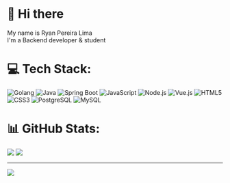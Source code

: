 # 👋 Hi there 
My name is Ryan Pereira Lima </br> I'm a Backend developer & student


# 💻 Tech Stack:
![Golang](https://img.shields.io/badge/go-%2300ADD8.svg?style=for-the-badge&logo=go&logoColor=white)
![Java](https://img.shields.io/badge/java-%23ED8B00.svg?style=for-the-badge&logo=java&logoColor=white) 
![Spring Boot](https://img.shields.io/badge/Spring%20Boot-%236DB33F.svg?style=for-the-badge&logo=spring-boot&logoColor=white) 
![JavaScript](https://img.shields.io/badge/javascript-%23323330.svg?style=for-the-badge&logo=javascript&logoColor=%23F7DF1E)
![Node.js](https://img.shields.io/badge/node.js-%23339933.svg?style=for-the-badge&logo=node.js&logoColor=white)
![Vue.js](https://img.shields.io/badge/vuejs-%2335495e.svg?style=for-the-badge&logo=vue.js&logoColor=%234FC08D)
![HTML5](https://img.shields.io/badge/html5-%23E34F26.svg?style=for-the-badge&logo=html5&logoColor=white) 
![CSS3](https://img.shields.io/badge/css3-%231572B6.svg?style=for-the-badge&logo=css3&logoColor=white) 
![PostgreSQL](https://img.shields.io/badge/PostgreSQL-%23336791.svg?style=for-the-badge&logo=postgresql&logoColor=white) 
![MySQL](https://img.shields.io/badge/mysql-%2300f.svg?style=for-the-badge&logo=mysql&logoColor=white) 


# 📊 GitHub Stats:
![](https://github-readme-stats.vercel.app/api?username=ryanpzr&theme=dark&hide_border=false&include_all_commits=false&count_private=false)
![](https://github-readme-stats.vercel.app/api/top-langs/?username=ryanpzr&theme=dark&hide_border=false&include_all_commits=false&count_private=false&layout=compact)




---
[![](https://visitcount.itsvg.in/api?id=ryanpzr&icon=0&color=0)](https://visitcount.itsvg.in)

<!-- Proudly created with GPRM ( https://gprm.itsvg.in ) -->

